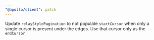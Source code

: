 ```yaml
---
"@apollo/client": patch
---
```


Update `relayStylePagination` to not populate `startCursor` when only a single cursor is present under the edges. Use that cursor only as the `endCursor`
